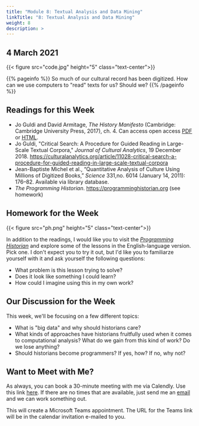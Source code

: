 ```yaml
---
title: "Module 8: Textual Analysis and Data Mining"
linkTitle: "8: Textual Analysis and Data Mining"
weight: 8
description: >
---
```

## 4 March 2021

{{< figure src="code.jpg" height="5" class="text-center">}}

{{% pageinfo %}}
So much of our cultural record has been digitized. How can we use computers to "read" texts for us? Should we?
{{% /pageinfo %}}

## Readings for this Week

* Jo Guldi and David Armitage, _The History Manifesto_ (Cambridge: Cambridge University Press, 2017), ch. 4. Can access open access [PDF](https://www.cambridge.org/core/services/aop-cambridge-core/content/view/F60D7E21EFBD018F5410FB315FBA4590/9781139923880c4_p88-116.pdf/big_questions_big_data.pdf) or [HTML](https://www.cambridge.org/core/books/history-manifesto/big-questions-big-data/F60D7E21EFBD018F5410FB315FBA4590/core-reader).
* Jo Guldi, "Critical Search: A Procedure for Guided Reading in Large-Scale Textual Corpora," _Journal of Cultural Analytics_, 19 December 2018. <https://culturalanalytics.org/article/11028-critical-search-a-procedure-for-guided-reading-in-large-scale-textual-corpora>
* Jean-Baptiste Michel et al., “Quantitative Analysis of Culture Using Millions of Digitized Books,” _Science_ 331,no. 6014 (January 14, 2011): 176–82. Available via library database.
* _The Programming Historian_. <https://programminghistorian.org> (see homework)

## Homework for the Week

{{< figure src="ph.png" height="5" class="text-center">}}

In addition to the readings, I would like you to visit the [_Programming Historian_](https://programminghistorian.org) and explore some of the lessons in the English-language version. Pick one. I don't expect you to try it out, but I'd like you to familiarze yourself with it and ask yourself the following questions:

* What problem is this lesson trying to solve?
* Does it look like something I could learn?
* How could I imagine using this in my own work?

## Our Discussion for the Week

This week, we'll be focusing on a few different topics:

* What is "big data" and why should historians care?
* What kinds of approaches have historians fruitfully used when it comes to computational analysis? What do we gain from this kind of work? Do we lose anything? 
* Should historians become programmers? If yes, how? If no, why not?

## Want to Meet with Me?

As always, you can book a 30-minute meeting with me via Calendly. Use this link [here](https://calendly.com/i2millig/30min). If there are no times that are available, just send me an [email](mailto:i2millig@uwaterloo.ca) and we can work something out. 

This will create a Microsoft Teams appointment. The URL for the Teams link will be in the calendar invitation e-mailed to you.